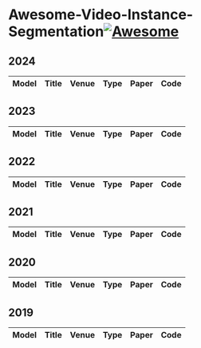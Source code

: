 # Awesome-Video-Instance-Segmentation[![Awesome](https://cdn.rawgit.com/sindresorhus/awesome/d7305f38d29fed78fa85652e3a63e154dd8e8829/media/badge.svg)](https://github.com/sindresorhus/awesome)

## 2024

| Model | Title |  Venue  | Type | Paper | Code |
|:------| :-----|:-------:|:----:|:-----:|:----:|


## 2023

| Model | Title |  Venue  | Type | Paper | Code |
|:------| :-----|:-------:|:----:|:-----:|:----:|


## 2022

| Model | Title |  Venue  | Type | Paper | Code |
|:------| :-----|:-------:|:----:|:-----:|:----:|


## 2021

| Model | Title |  Venue  | Type | Paper | Code |
|:------| :-----|:-------:|:----:|:-----:|:----:|


## 2020

| Model | Title |  Venue  | Type | Paper | Code |
|:------| :-----|:-------:|:----:|:-----:|:----:|


## 2019

| Model | Title |  Venue  | Type | Paper | Code |
|:------| :-----|:-------:|:----:|:-----:|:----:|